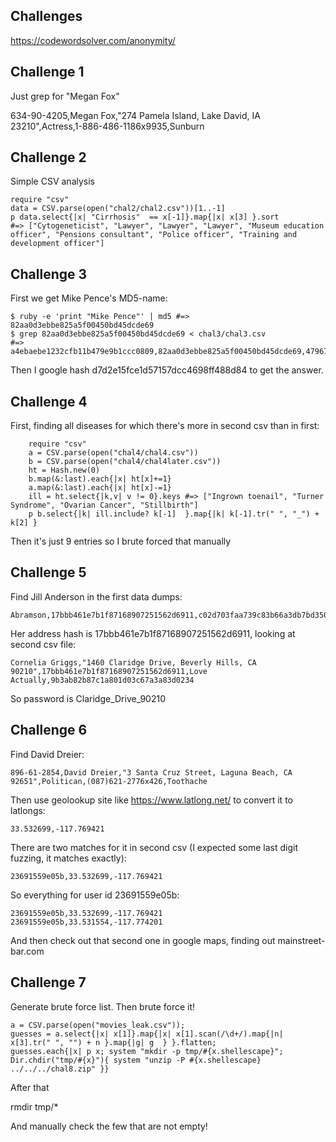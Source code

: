 ## Challenges

https://codewordsolver.com/anonymity/

## Challenge 1

Just grep for "Megan Fox"

634-90-4205,Megan Fox,"274 Pamela Island, Lake David, IA 23210",Actress,1-886-486-1186x9935,Sunburn

## Challenge 2

Simple CSV analysis

    require "csv"
    data = CSV.parse(open("chal2/chal2.csv"))[1..-1]
    p data.select{|x| "Cirrhosis"  == x[-1]}.map{|x| x[3] }.sort
    #=> ["Cytogeneticist", "Lawyer", "Lawyer", "Lawyer", "Museum education officer", "Pensions consultant", "Police officer", "Training and development officer"]

## Challenge 3

First we get Mike Pence's MD5-name:

    $ ruby -e 'print "Mike Pence"' | md5 #=> 82aa0d3ebbe825a5f00450bd45dcde69
    $ grep 82aa0d3ebbe825a5f00450bd45dcde69 < chal3/chal3.csv
    #=>  a4ebaebe1232cfb11b479e9b1ccc0809,82aa0d3ebbe825a5f00450bd45dcde69,47967b7b48fe685debfc314667f7920b,9375a3914f8fe5e586a48c73b0d8ca44,0d0bdbec42325ee713c1545a0b44575a,d7d2e15fce1d57157dcc4698ff488d84

Then I google hash d7d2e15fce1d57157dcc4698ff488d84 to get the answer.

## Challenge 4

First, finding all diseases for which there's more in second csv than in first:

```
    require "csv"
    a = CSV.parse(open("chal4/chal4.csv"))
    b = CSV.parse(open("chal4/chal4later.csv"))
    ht = Hash.new(0)
    b.map(&:last).each{|x| ht[x]+=1}
    a.map(&:last).each{|x| ht[x]-=1}
    ill = ht.select{|k,v| v != 0}.keys #=> ["Ingrown toenail", "Turner Syndrome", "Ovarian Cancer", "Stillbirth"]
    p b.select{|k| ill.include? k[-1]  }.map{|k| k[-1].tr(" ", "_") + k[2] }
```

Then it's just 9 entries so I brute forced that manually

## Challenge 5

Find Jill Anderson in the first data dumps:

    Abramson,17bbb461e7b1f87168907251562d6911,c02d703faa739c83b66a3db7bd35037d,243d91609c1d617e05cd20f60bc0e6a5,2694a0e5389925205b679dbe5eae7ccd

Her address hash is 17bbb461e7b1f87168907251562d6911, looking at second csv file:

    Cornelia Griggs,"1460 Claridge Drive, Beverly Hills, CA 90210",17bbb461e7b1f87168907251562d6911,Love Actually,9b3ab82b87c1a801d03c67a3a83d0234

So password is Claridge_Drive_90210

## Challenge 6

Find David Dreier:

    896-61-2854,David Dreier,"3 Santa Cruz Street, Laguna Beach, CA 92651",Politican,(087)621-2776x426,Toothache

Then use geolookup site like https://www.latlong.net/ to convert it to latlongs:

    33.532699,-117.769421

There are two matches for it in second csv (I expected some last digit fuzzing, it matches exactly):

    23691559e05b,33.532699,-117.769421

So everything for user id 23691559e05b:

    23691559e05b,33.532699,-117.769421
    23691559e05b,33.531554,-117.774201

And then check out that second one in google maps, finding out mainstreet-bar.com

## Challenge 7

Generate brute force list. Then brute force it!

    a = CSV.parse(open("movies_leak.csv"));
    guesses = a.select{|x| x[1]}.map{|x| x[1].scan(/\d+/).map{|n| x[3].tr(" ", "") + n }.map{|g| g  } }.flatten;
    guesses.each{|x| p x; system "mkdir -p tmp/#{x.shellescape}"; Dir.chdir("tmp/#{x}"){ system "unzip -P #{x.shellescape} ../../../chal8.zip" }}

After that

   rmdir tmp/*

And manually check the few that are not empty!
